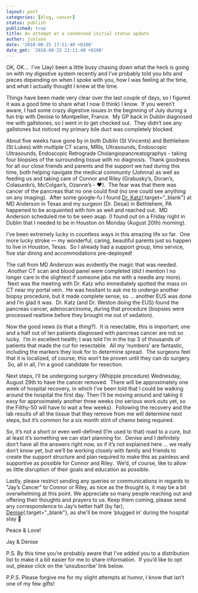 ```yaml
---
layout: post
categories: [blog, cancer]
status: publish
published: true
title: An attempt at a condensed initial status update
author: jcolson
date: '2018-08-25 17:11:40 +0100'
date_gmt: '2018-08-25 21:11:40 +0100'
---
```

OK, OK&hellip; &nbsp;I&rsquo;ve (Jay) been a little busy chasing down what the heck is going on with my digestive system recently and I&rsquo;ve probably told you bits and pieces depending on when I spoke with you, how I was feeling at the time, and what I actually thought I knew at the time.

Things have been made very clear over the last couple of days, so I figured it was a good time to share what I now (I think) I know. &nbsp;If you weren&rsquo;t aware, I had some crazy digestive issues in the beginning of July during a fun trip with Denise to Montpellier, France. &nbsp;My GP back in Dublin diagnosed me with gallstones, so I went in to get checked out. &nbsp;They didn&rsquo;t see any gallstones but noticed my primary bile duct was completely blocked.

About five weeks have gone by in both Dublin (St Vincents) and Bethlehem (St Lukes) with multiple CT scans, MRIs, Ultrasounds, Endoscopic Ultrasounds, Endoscopic Retrograde Cholangiopancreatographys - taking four biopsies of the surrounding tissue with no diagnosis. &nbsp;Thank goodness for all our close friends and parents and the support we had during this time, both helping navigate the medical community (Johnna) as well as feeding us and taking care of Connor and Riley (Grabusky&rsquo;s, Doran&rsquo;s, Colasurdo&rsquo;s, McColgan&rsquo;s, Ozanne&rsquo;s - &#x2764;). &nbsp;The fear was that there was cancer of the pancreas that no one could find (no one could see anything on any imaging). &nbsp;After some google-fu I found [Dr. Katz](https://faculty.mdanderson.org/profiles/matthew_katz.html){:target="_blank"} at MD Anderson in Texas and my surgeon (Dr. Desai) in Bethlehem, PA happened to be acquainted with him as well and reached out. &nbsp;MD Anderson scheduled me to be seen asap. (I found out on a Friday night in Dublin that I needed to be in Houston on Monday (August 20th) morning).

I&rsquo;ve been extremely lucky in countless ways in this amazing life so far. &nbsp;One more lucky stroke &mdash; my wonderful, caring, beautiful parents just so happen to live in Houston, Texas. &nbsp;So I already had a support group, limo service, five star dining and accommodations pre-deployed!

The call from MD Anderson was evidently the magic that was needed. &nbsp;<em>Another</em>&nbsp;CT scan and blood panel were completed (did I mention I no longer care in the slightest if someone jabs me with a needle any more). &nbsp;Next was the meeting with Dr. Katz who immediately spotted the mass on CT near my portal vein. &nbsp;He was hesitant to ask me to undergo another biopsy procedure, but it made complete sense, so &hellip; another EUS was done and I&rsquo;m glad it was. &nbsp;Dr. Katz (and Dr. Weston doing the EUS) found the pancreas cancer, adenocarcinoma<strong>,</strong>&nbsp;during that procedure (biopsies were processed realtime before they brought me out of sedation).

Now the good news (is that a&nbsp;<em>thing</em>?). &nbsp;It is resectable, this is important; one and a half out of ten patients diagnosed with pancreas cancer are not so lucky. &nbsp;I&rsquo;m in excellent health; I was told I&rsquo;m in the top 3 of thousands of patients that made the cut for resectable. &nbsp;All my &lsquo;numbers&rsquo; are fantastic, including the markers they look for to determine spread. &nbsp;The surgeons feel that it is localized, of course, this won&rsquo;t be proven until they can do surgery. &nbsp;So, all in all, I&rsquo;m a good candidate for resection.

Next steps, I&rsquo;ll be undergoing surgery (Whipple procedure) Wednesday, August 29th to have the cancer removed. &nbsp;There will be approximately one week of hospital recovery, in which I&rsquo;ve been told that I could be walking around the hospital the first day. Then I&rsquo;ll be moving around and taking it easy for approximately another three weeks (no serious work outs yet, so the Filthy-50 will have to wait a few weeks). &nbsp;Following the recovery and the lab results of all the tissue that they remove from me will determine next steps, but it&rsquo;s common for a six month stint of chemo being required.

So, it&rsquo;s not a short or even well-defined (I&rsquo;m used to that) road to a cure, but at least it&rsquo;s something we can start planning for. &nbsp;Denise and I definitely don&rsquo;t have all the answers right now, so if it&rsquo;s not explained here &hellip; we really don&rsquo;t know yet, but we&rsquo;ll be working closely with family and friends to create the support structure and plan required to make this as painless and supportive as possible for Connor and Riley. &nbsp;We&rsquo;d, of course, like to allow as little disruption of their goals and education as possible.

Lastly, please restrict sending any queries or communications in regards to "Jay&rsquo;s Cancer" to Connor or Riley, as nice as the thought is, it may be a bit overwhelming at this point. We appreciate so many people reaching out and offering their thoughts and prayers to us. Keep them coming, please send any correspondence to Jay&rsquo;s better half (by far), [Denise](mailto:dlc@karma.net"){:target="_blank"},&nbsp;as she'll be more &lsquo;plugged in&rsquo; during the hospital stay &#x1f642; &nbsp;

Peace &amp; Love!

Jay &amp; Denise

P.S. By this time you&rsquo;re probably aware that I&rsquo;ve added you to a distribution list to make it a bit easier for me to share information. &nbsp;If you&rsquo;d like to opt out, please click on the &lsquo;unsubscribe&rsquo; link below.

P.P.S. Please forgive me for my slight attempts at humor, I know that isn&rsquo;t one of my few gifts!

